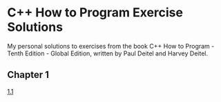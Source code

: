 # C++ How to Program Exercise Solutions

My personal solutions to exercises from the book C++ How to Program - Tenth Edition - Global Edition, written by Paul Deitel and Harvey Deitel.

## Chapter 1

[1.1](chapter-01/exercise-01-01/exercise-01-01.md)
